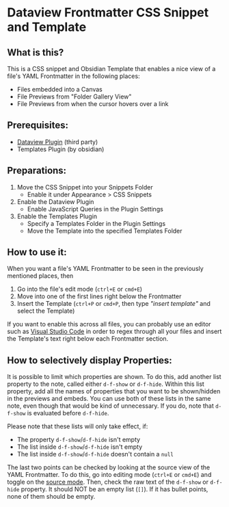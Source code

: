 # Dataview Frontmatter CSS Snippet and Template

## What is this?
This is a CSS snippet and Obsidian Template that enables a nice view of a file's YAML Frontmatter in the following places:
- Files embedded into a Canvas
- File Previews from "Folder Gallery View" 
- File Previews from when the cursor hovers over a link

## Prerequisites:
- [Dataview Plugin](https://obsidian.md/plugins?id=dataview) (third party)
- Templates Plugin (by obsidian)

## Preparations:
1. Move the CSS Snippet into your Snippets Folder
	- Enable it under Appearance > CSS Snippets
1. Enable the Dataview Plugin
	-  Enable JavaScript Queries in the Plugin Settings
2. Enable the Templates Plugin
	- Specify a Templates Folder in the Plugin Settings 
	- Move the Template into the specified Templates Folder

## How to use it:
When you want a file's YAML Frontmatter to be seen in the previously mentioned places, then
1. Go into the file's edit mode (`ctrl+E` or `cmd+E`)
2. Move into one of the first lines right below the Frontmatter
3. Insert the Template (`ctrl+P` or `cmd+P`, then type _"insert template"_ and select the Template)

If you want to enable this across all files, you can probably use an editor such as [Visual Studio Code](https://code.visualstudio.com) in order to regex through all your files and insert the Template's text right below each Frontmatter section.

## How to selectively display Properties:
It is possible to limit which properties are shown. To do this, add another list property to the note, called either `d-f-show` or `d-f-hide`. Within this list property, add all the names of properties that you want to be shown/hidden in the previews and embeds. You can use both of these lists in the same note, even though that would be kind of unnecessary. If you do, note that `d-f-show` is evaluated before `d-f-hide`.

Please note that these lists will only take effect, if:
- The property `d-f-show`/`d-f-hide` isn't empty
- The list inside `d-f-show`/`d-f-hide` isn't empty
- The list inside `d-f-show`/`d-f-hide` doesn't contain a `null`

The last two points can be checked by looking at the source view of the YAML Frontmatter. To do this, go into editing mode (`ctrl+E` or `cmd+E`) and toggle on the [source mode](https://notes.nicolevanderhoeven.com/obsidian-playbook/Using+Obsidian/02+Making+Notes+in+Obsidian/Views+in+Obsidian#Source+mode). Then, check the raw text of the `d-f-show` or `d-f-hide` property. It should NOT be an empty list (`[]`). If it has bullet points, none of them should be empty.